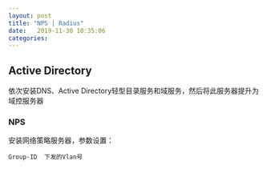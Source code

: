 ```yaml
---
layout: post
title: "NPS | Radius" 
date:   2019-11-30 10:35:06
categories: 
---
```


<!-- more -->

## Active Directory

依次安装DNS、Active Directory轻型目录服务和域服务，然后将此服务器提升为域控服务器

### NPS

安装网络策略服务器，参数设置：
```
Group-ID  下发的Vlan号

```
